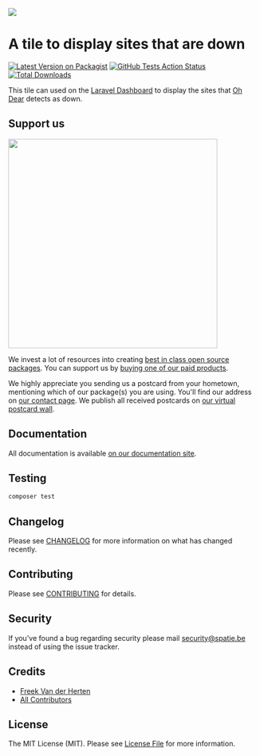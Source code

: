 
[<img src="https://github-ads.s3.eu-central-1.amazonaws.com/support-ukraine.svg?t=1" />](https://supportukrainenow.org)

# A tile to display sites that are down

[![Latest Version on Packagist](https://img.shields.io/packagist/v/spatie/laravel-dashboard-oh-dear-uptime-tile.svg?style=flat-square)](https://packagist.org/packages/spatie/laravel-dashboard-oh-dear-uptime-tile)
[![GitHub Tests Action Status](https://img.shields.io/github/workflow/status/spatie/laravel-dashboard-oh-dear-uptime-tile/run-tests?label=tests)](https://github.com/spatie/laravel-dashboard-oh-dear-uptime-tile/actions?query=workflow%3Arun-tests+branch%3Amaster)
[![Total Downloads](https://img.shields.io/packagist/dt/spatie/laravel-dashboard-oh-dear-uptime-tile.svg?style=flat-square)](https://packagist.org/packages/spatie/laravel-dashboard-oh-dear-uptime-tile)

This tile can used on the [Laravel Dashboard](https://docs.spatie.be/laravel-dashboard) to display the sites that [Oh Dear](https://ohdear.app) detects as down.

## Support us

[<img src="https://github-ads.s3.eu-central-1.amazonaws.com/laravel-dashboard-oh-dear-uptime-tile.jpg?t=1" width="419px" />](https://spatie.be/github-ad-click/laravel-dashboard-oh-dear-uptime-tile)

We invest a lot of resources into creating [best in class open source packages](https://spatie.be/open-source). You can support us by [buying one of our paid products](https://spatie.be/open-source/support-us).

We highly appreciate you sending us a postcard from your hometown, mentioning which of our package(s) you are using. You'll find our address on [our contact page](https://spatie.be/about-us). We publish all received postcards on [our virtual postcard wall](https://spatie.be/open-source/postcards).

## Documentation

All documentation is available [on our documentation site](https://docs.spatie.be/laravel-dashboard).

## Testing

``` bash
composer test
```

## Changelog

Please see [CHANGELOG](CHANGELOG.md) for more information on what has changed recently.

## Contributing

Please see [CONTRIBUTING](https://github.com/spatie/.github/blob/main/CONTRIBUTING.md) for details.

## Security

If you've found a bug regarding security please mail [security@spatie.be](mailto:security@spatie.be) instead of using the issue tracker.

## Credits

- [Freek Van der Herten](https://github.com/freekmurze)
- [All Contributors](../../contributors)

## License

The MIT License (MIT). Please see [License File](LICENSE.md) for more information.
